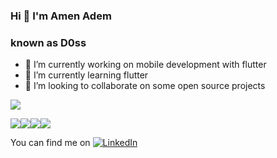 ### Hi 👋 I'm Amen Adem 
### known as D0ss

- 🔭 I’m currently working on mobile development with flutter
- 🌱 I’m currently learning flutter
- 👯 I’m looking to collaborate on some open source projects
 
<img src="https://github-readme-stats.vercel.app/api?username=AmenAdem&&show_icons=true&title_color=ffffff&icon_color=bb2acf&text_color=daf7dc&bg_color=151515">
                   
                   
<img src="https://badges.pufler.dev/years/AmenAdem"><img src ="https://img.shields.io/badge/flutter-2.8.1-blue"><img src="https://img.shields.io/badge/dart-2.15.1%20-blue"><img src="https://img.shields.io/badge/dart-2.15.1%20-blue">


<!-- Actual text -->

You can find me on [![LinkedIn][2.2]][2]

<!-- Icons -->

[2.2]: https://raw.githubusercontent.com/MartinHeinz/MartinHeinz/master/linkedin-3-16.png 
 

<!-- Links to your social media accounts -->

[2]: https://www.linkedin.com/in/amen-amen-1a4b321b3/
